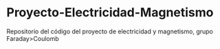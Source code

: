 # Proyecto-Electricidad-Magnetismo
Repositorio del código del proyecto de electricidad y magnetismo, grupo Faraday>Coulomb
